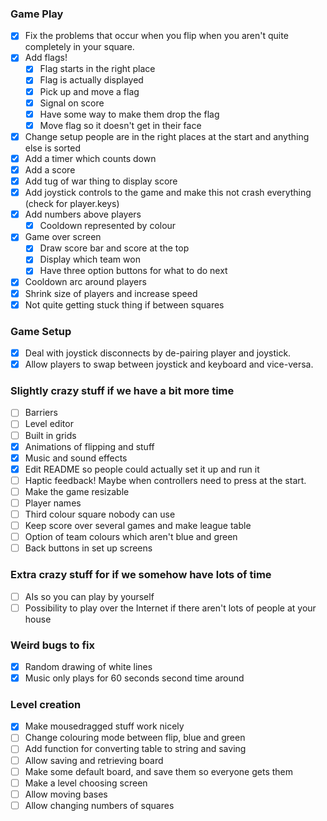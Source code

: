 ### Game Play
 - [x] Fix the problems that occur when you flip when you aren't quite completely in your square.
 - [x] Add flags!
    - [x] Flag starts in the right place
    - [x] Flag is actually displayed
    - [x] Pick up and move a flag
    - [x] Signal on score
    - [x] Have some way to make them drop the flag
    - [x] Move flag so it doesn't get in their face
 - [x] Change setup people are in the right places at the start and anything else is sorted
 - [x] Add a timer which counts down
 - [x] Add a score
 - [x] Add tug of war thing to display score
 - [x] Add joystick controls to the game and make this not crash everything (check for player.keys)
 - [x] Add numbers above players
    - [x] Cooldown represented by colour
 - [x] Game over screen
    - [x] Draw score bar and score at the top
    - [x] Display which team won
    - [x] Have three option buttons for what to do next
 - [x] Cooldown arc around players
 - [x] Shrink size of players and increase speed
 - [x] Not quite getting stuck thing if between squares

### Game Setup
 - [x] Deal with joystick disconnects by de-pairing player and joystick.
 - [x] Allow players to swap between joystick and keyboard and vice-versa.

### Slightly crazy stuff if we have a bit more time
 - [ ] Barriers
 - [ ] Level editor
 - [ ] Built in grids
 - [x] Animations of flipping and stuff
 - [x] Music and sound effects
 - [x] Edit README so people could actually set it up and run it
 - [ ] Haptic feedback! Maybe when controllers need to press at the start.
 - [ ] Make the game resizable
 - [ ] Player names
 - [ ] Third colour square nobody can use
 - [ ] Keep score over several games and make league table
 - [ ] Option of team colours which aren't blue and green
 - [ ] Back buttons in set up screens

### Extra crazy stuff for if we somehow have lots of time
 - [ ] AIs so you can play by yourself
 - [ ] Possibility to play over the Internet if there aren't lots of people at your house

### Weird bugs to fix
 - [x] Random drawing of white lines
 - [x] Music only plays for 60 seconds second time around

### Level creation
 - [x] Make mousedragged stuff work nicely
 - [ ] Change colouring mode between flip, blue and green
 - [ ] Add function for converting table to string and saving
 - [ ] Allow saving and retrieving board
 - [ ] Make some default board, and save them so everyone gets them
 - [ ] Make a level choosing screen
 - [ ] Allow moving bases
 - [ ] Allow changing numbers of squares
